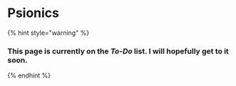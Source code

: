 # Psionics

{% hint style="warning" %}
### This page is currently on the _To-Do_ list. I will hopefully get to it soon.
{% endhint %}

